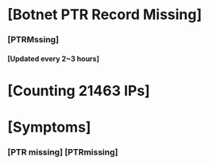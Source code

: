 # [Botnet PTR Record Missing]
### [PTRMssing]
#### [Updated every 2~3 hours]

# [Counting 21463 IPs]

# [Symptoms] 
###   [PTR missing] [PTRmissing]
